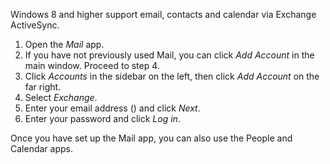 Windows 8 and higher support email, contacts and calendar via Exchange ActiveSync.

1. Open the *Mail* app.
2. If you have not previously used Mail, you can click *Add Account* in the main window. Proceed to step 4.
3. Click *Accounts* in the sidebar on the left, then click *Add Account* on the far right.
4. Select *Exchange*.
5. Enter your email address<span class="client_variables_available"> (<code><span class="client_var_email"></span></code>)</span> and click *Next*.
6. Enter your password and click *Log in*.

Once you have set up the Mail app, you can also use the People and Calendar apps.